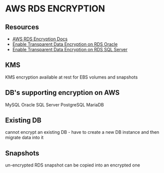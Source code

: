 # AWS RDS ENCRYPTION

## Resources
- [AWS RDS Encryption Docs](https://docs.aws.amazon.com/AmazonRDS/latest/UserGuide/Overview.Encryption.html)
- [Enable Transparent Data Encryption on RDS Oracle](https://docs.aws.amazon.com/AmazonRDS/latest/UserGuide/Appendix.Oracle.Options.AdvSecurity.html)
- [Enable Transparent Data Encryption on RDS SQL Server](https://docs.aws.amazon.com/AmazonRDS/latest/UserGuide/Appendix.SQLServer.Options.TDE.html)

## KMS
KMS encryption available at rest for EBS volumes and snapshots

## DB's supporting encryption on AWS
MySQL
Oracle
SQL Server
PostgreSQL
MariaDB

## Existing DB
cannot encrypt an existing DB - have to create a new DB instance and then migrate data into it

## Snapshots
un-encrypted RDS snapshot can be copied into an encrypted one